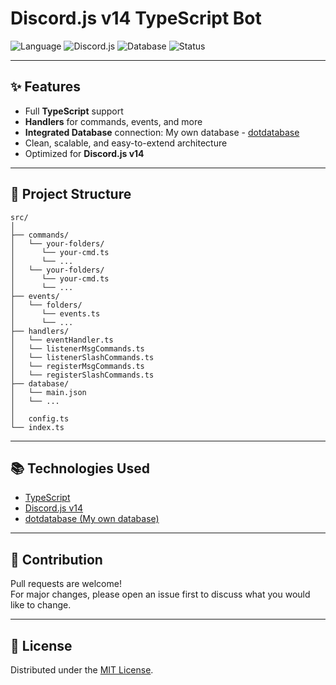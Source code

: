# Discord.js v14 TypeScript Bot

![Language](https://img.shields.io/badge/TypeScript-3178C6?style=for-the-badge&logo=typescript&logoColor=white)
![Discord.js](https://img.shields.io/badge/discord.js-5865F2?style=for-the-badge&logo=discord&logoColor=white)
![Database](https://img.shields.io/badge/Database-Integrated-green?style=for-the-badge)
![Status](https://img.shields.io/badge/Project-Active-brightgreen?style=for-the-badge)

---

## ✨ Features

- Full **TypeScript** support
- **Handlers** for commands, events, and more
- **Integrated Database** connection: My own database - [dotdatabase](https://github.com/NZ-Linix/dotdatabase)
- Clean, scalable, and easy-to-extend architecture
- Optimized for **Discord.js v14**

---

## 📂 Project Structure

```
src/
│
├── commands/
│   └── your-folders/
│      └── your-cmd.ts
│      └── ...
│   └── your-folders/
│      └── your-cmd.ts
│      └── ...
├── events/
│   └── folders/
│      └── events.ts
│      └── ...
├── handlers/
│   └── eventHandler.ts
│   └── listenerMsgCommands.ts
│   └── listenerSlashCommands.ts
│   └── registerMsgCommands.ts
│   └── registerSlashCommands.ts
├── database/
│   └── main.json
│   └── ...
│
│   config.ts
└── index.ts
```

---

## 📚 Technologies Used

- [TypeScript](https://www.typescriptlang.org/)
- [Discord.js v14](https://discord.js.org/)
- [dotdatabase (My own database)](https://github.com/NZ-Linix/dotdatabase)

---

## 🤝 Contribution

Pull requests are welcome!  
For major changes, please open an issue first to discuss what you would like to change.

---

## 📜 License

Distributed under the [MIT License](LICENSE).

